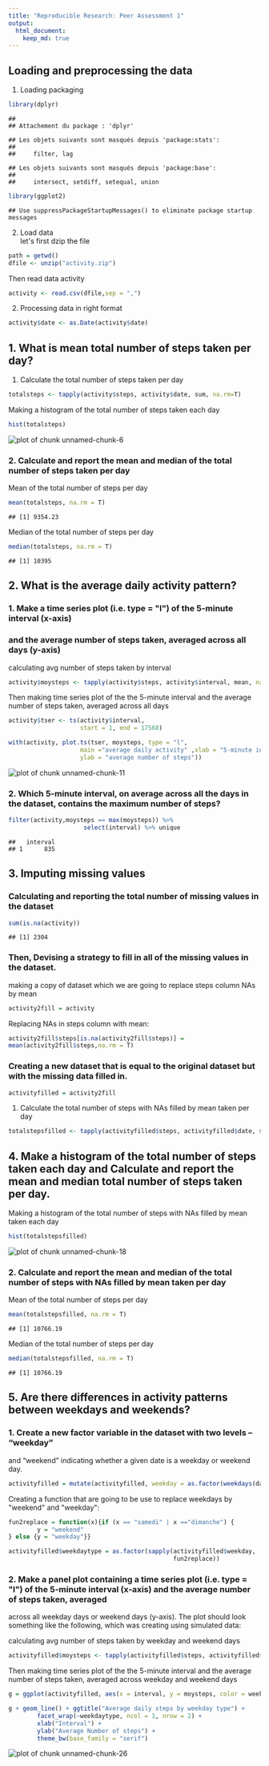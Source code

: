 ```yaml
---
title: "Reproducible Research: Peer Assessment 1"
output: 
  html_document:
    keep_md: true
---
```




## Loading and preprocessing the data
1. Loading packaging  

```r
library(dplyr)
```

```
## 
## Attachement du package : 'dplyr'
```

```
## Les objets suivants sont masqués depuis 'package:stats':
## 
##     filter, lag
```

```
## Les objets suivants sont masqués depuis 'package:base':
## 
##     intersect, setdiff, setequal, union
```

```r
library(ggplot2)
```

```
## Use suppressPackageStartupMessages() to eliminate package startup messages
```

2. Load data  
let's first dzip the file  

```r
path = getwd()
dfile <- unzip("activity.zip")  
```
 Then read data activity

```r
activity <- read.csv(dfile,sep = ",")
```

2. Processing data in right format  

```r
activity$date <- as.Date(activity$date)
```




## 1. What is mean total number of steps taken per day?
1. Calculate the total number of steps taken per day  

```r
totalsteps <- tapply(activity$steps, activity$date, sum, na.rm=T)
```

Making a histogram of the total number of steps taken each day  

```r
hist(totalsteps)
```

![plot of chunk unnamed-chunk-6](figures/unnamed-chunk-6-1.png)

### 2. Calculate and report the mean and median of the total number of steps taken per day  

Mean of the total number of steps per day  

```r
mean(totalsteps, na.rm = T)
```

```
## [1] 9354.23
```

Median of the total number of steps per day  

```r
median(totalsteps, na.rm = T)
```

```
## [1] 10395
```


## 2. What is the average daily activity pattern?
### 1. Make a time series plot (i.e. type = "l") of the 5-minute interval (x-axis)
### and the average number of steps taken, averaged across all days (y-axis) 
calculating avg number of steps taken by interval  

```r
activity$moysteps <- tapply(activity$steps, activity$interval, mean, na.rm=T)
```

Then making time series plot  of the the 5-minute interval and the average number of steps taken, averaged across all days 

```r
activity$tser <- ts(activity$interval, 
                    start = 1, end = 17568)
```


```r
with(activity, plot.ts(tser, moysteps, type = "l", 
                    main ="average daily activity" ,xlab = "5-minute interval",
                    ylab = "average number of steps"))
```

![plot of chunk unnamed-chunk-11](figures/unnamed-chunk-11-1.png)
  
### 2.	Which 5-minute interval, on average across all the days in the dataset,   contains the maximum number of steps?  


```r
filter(activity,moysteps == max(moysteps)) %>%
                     select(interval) %>% unique
```

```
##   interval
## 1      835
```


## 3. Imputing missing values
### Calculating and reporting the total number of missing values in the dataset  

```r
sum(is.na(activity))
```

```
## [1] 2304
```

### Then, Devising a strategy to fill in all of the missing values in the dataset.     
making a copy of dataset which we are going to replace steps column NAs by mean  

```r
activity2fill = activity
```

Replacing NAs in steps column with mean:  

```r
activity2fill$steps[is.na(activity2fill$steps)] = 
mean(activity2fill$steps,na.rm = T)
```

### Creating a new dataset that is equal to the original dataset but with the missing data filled in.  

```r
activityfilled = activity2fill
```

1. Calculate the total number of steps with NAs filled by mean taken per day  

```r
totalstepsfilled <- tapply(activityfilled$steps, activityfilled$date, sum, na.rm=T)
```
## 4. Make a histogram of the total number of steps taken each day and Calculate and report the mean and median total number of steps taken per day.  

Making a histogram of the total number of steps with NAs filled by mean taken each day  

```r
hist(totalstepsfilled)
```

![plot of chunk unnamed-chunk-18](figures/unnamed-chunk-18-1.png)

### 2. Calculate and report the mean and median of the total number of steps with NAs filled by mean taken per day  

Mean of the total number of steps per day  

```r
mean(totalstepsfilled, na.rm = T)
```

```
## [1] 10766.19
```

Median of the total number of steps per day  

```r
median(totalstepsfilled, na.rm = T)
```

```
## [1] 10766.19
```


## 5. Are there differences in activity patterns between weekdays and weekends?  
### 1. Create a new factor variable in the dataset with two levels – “weekday”
and “weekend” indicating whether a given date is a weekday or weekend
day.  

```r
activityfilled = mutate(activityfilled, weekday = as.factor(weekdays(date)))
```
Creating a function that are going to be use to replace weekdays by "weekend" and "weekday":

```r
fun2replace = function(x){if (x == "samedi" | x =="dimanche") {
        y = "weekend"
} else {y = "weekday"}}
```



```r
activityfilled$weekdaytype = as.factor(sapply(activityfilled$weekday,
                                              fun2replace))
```


### 2. Make a panel plot containing a time series plot (i.e. type = "l") of the 5-minute interval (x-axis) and the average number of steps taken, averaged
across all weekday days or weekend days (y-axis). The plot should look
something like the following, which was creating using simulated data:

calculating avg number of steps taken by weekday and weekend days  

```r
activityfilled$moysteps <- tapply(activityfilled$steps, activityfilled$interval, mean, na.rm=T)
```

Then making time series plot  of the the 5-minute interval and the average number of steps taken, averaged across weekday and weekend days  

```r
g = ggplot(activityfilled, aes(x = interval, y = moysteps, color = weekdaytype))
```

```r
g + geom_line() + ggtitle("Average daily steps by weekday type") +
        facet_wrap(~weekdaytype, ncol = 1, nrow = 2) + 
        xlab("Interval") +
        ylab("Average Number of steps") +
        theme_bw(base_family = "serif")
```

![plot of chunk unnamed-chunk-26](figures/unnamed-chunk-26-1.png)

